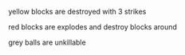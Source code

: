 yellow blocks are destroyed with 3 strikes

red blocks are explodes and destroy blocks around

grey balls are unkillable
